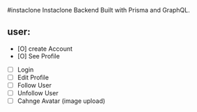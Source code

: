 #instaclone
Instaclone Backend Built with Prisma and GraphQL.

## user:

- [O] create Account
- [O] See Profile
- [ ] Login
- [ ] Edit Profile
- [ ] Follow User
- [ ] Unfollow User
- [ ] Cahnge Avatar (image upload)
